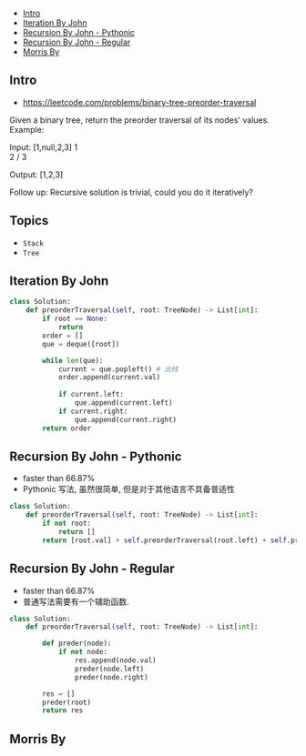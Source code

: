 - [Intro](#intro)
- [Iteration By John](#iteration-by-john)
- [Recursion By John - Pythonic](#recursion-by-john---pythonic)
- [Recursion By John - Regular](#recursion-by-john---regular)
- [Morris By](#morris-by)

## Intro

- https://leetcode.com/problems/binary-tree-preorder-traversal

Given a binary tree, return the preorder traversal of its nodes' values.
Example:

Input: [1,null,2,3]
   1
    \
     2
    /
   3

Output: [1,2,3]

Follow up: Recursive solution is trivial, could you do it iteratively?






## Topics

- `Stack`
- `Tree`


## Iteration By John

```py
class Solution:
    def preorderTraversal(self, root: TreeNode) -> List[int]:
        if root == None:
            return
        order = []
        que = deque([root])

        while len(que):
            current = que.popleft() # 出栈
            order.append(current.val)
            
            if current.left:
                que.append(current.left)
            if current.right:
                que.append(current.right)
        return order
```


## Recursion By John - Pythonic

- faster than 66.87% 
- Pythonic 写法, 虽然很简单, 但是对于其他语言不具备普适性


```py
class Solution:
    def preorderTraversal(self, root: TreeNode) -> List[int]:
        if not root:
            return []
        return [root.val] + self.preorderTraversal(root.left) + self.preorderTraversal(root.right)
```


## Recursion By John - Regular

- faster than 66.87% 
- 普通写法需要有一个辅助函数.

```py
class Solution:
    def preorderTraversal(self, root: TreeNode) -> List[int]:

        def preder(node):
            if not node:
                res.append(node.val)
                preder(node.left)
                preder(node.right)

        res = []
        preder(root)
        return res
```


## Morris By 